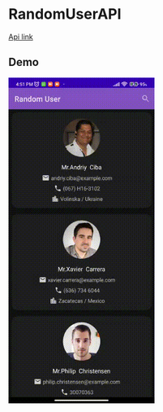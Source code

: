 # RandomUserAPI


[Api link ](https://randomuser.me/)


## Demo 
![](https://github.com/eraybulut/RandomUserAPI/blob/1a5e31da6e0cd146382dd6ae8f064b9f4398e479/media/demo.gif)
